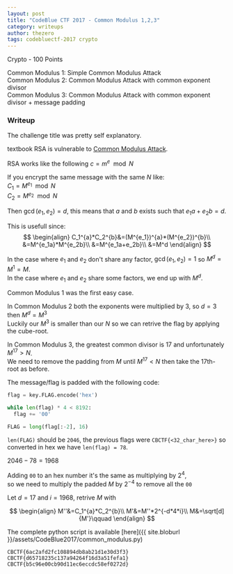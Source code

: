```yaml
---
layout: post
title: "CodeBlue CTF 2017 - Common Modulus 1,2,3"
category: writeups
author: thezero
tags: codebluectf-2017 crypto
---
```


<script type="text/javascript" async
  src="https://cdn.rawgit.com/mathjax/MathJax/2.7.1/MathJax.js?config=TeX-MML-AM_CHTML">
</script>
<script type="text/x-mathjax-config">
MathJax.Hub.Config({
  TeX: { equationNumbers: { autoNumber: "AMS" } },
  tex2jax: {
    inlineMath: [['$','$'], ['\\(','\\)']],
    processEscapes: true
  }
});
</script>

Crypto - 100 Points

Common Modulus 1: Simple Common Modulus Attack  
Common Modulus 2: Common Modulus Attack with common exponent divisor  
Common Modulus 3: Common Modulus Attack with common exponent divisor + message padding  

### Writeup

The challenge title was pretty self explanatory.

textbook RSA is vulnerable to [Common Modulus Attack](https://crypto.stackexchange.com/a/16285).

RSA works like the following $c = m^e \mod N$

If you encrypt the same message with the same $N$ like:  
$C_1 = M^{e_1} \mod N$  
$C_2 = M^{e_2} \mod N$  

Then $\gcd(e_1, e_2)=d$, this means that $a$ and $b$ exists such that $e_1a + e_2b=d$.

This is usefull since:
$$
\begin{align}
C_1^{a}*C_2^{b}&=(M^{e_1})^{a}*(M^{e_2})^{b}\\
&=M^{e_1a}*M^{e_2b}\\
&=M^{e_1a+e_2b}\\
&=M^d
\end{align}
$$


In the case where $e_1$ and $e_2$ don't share any factor, $\gcd(e_1, e_2)=1$ so $M^d = M^1 = M$.  
In the case where $e_1$ and $e_2$ share some factors, we end up with $M^d$.

Common Modulus 1 was the first easy case.

In Common Modulus 2 both the exponents were multiplied by $3$, so $d=3$ then $M^d=M^3$  
Luckily our $M^3$ is smaller than our $N$ so we can retrive the flag by applying the cube-root.

In Common Modulus 3, the greatest common divisor is $17$ and unfortunately $M^{17}>N$.  
We need to remove the padding from $M$ until $M^{17}<N$ then take the 17th-root as before.

The message/flag is padded with the following code:
```python
flag = key.FLAG.encode('hex')

while len(flag) * 4 < 8192:
  flag += '00'

FLAG = long(flag[:-2], 16)
```

`len(FLAG)` should be `2046`, the previous flags were `CBCTF{<32_char_here>}`  so converted in hex we have `len(flag) = 78`.

$2046-78=1968$

Adding `00` to an hex number it's the same as multiplying by $2^4$,  
so we need to multiply the padded $M$ by $2^{-4}$ to remove all the `00`

Let $d=17$ and $i=1968$, retrive $M$ with

$$
\begin{align}
M''&=C_1^{a}*C_2^{b}\\
M'&=M''*2^{-d*4*i}\\
M&=\sqrt[d]{M'}\qquad
\end{align}
$$

The complete python script is available [here]({{ site.bloburl }}/assets/CodeBlue2017/common_modulus.py)

```
CBCTF{6ac2afd2fc108894db8ab21d1e30d3f3}
CBCTF{d65718235c137a94264f16d3a51fefa1}
CBCTF{b5c96e00cb90d11ec6eccdc58ef0272d}
```